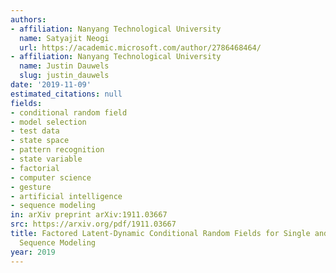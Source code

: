 ```yaml
---
authors:
- affiliation: Nanyang Technological University
  name: Satyajit Neogi
  url: https://academic.microsoft.com/author/2786468464/
- affiliation: Nanyang Technological University
  name: Justin Dauwels
  slug: justin_dauwels
date: '2019-11-09'
estimated_citations: null
fields:
- conditional random field
- model selection
- test data
- state space
- pattern recognition
- state variable
- factorial
- computer science
- gesture
- artificial intelligence
- sequence modeling
in: arXiv preprint arXiv:1911.03667
src: https://arxiv.org/pdf/1911.03667
title: Factored Latent-Dynamic Conditional Random Fields for Single and Multi-label
  Sequence Modeling
year: 2019
---
```

